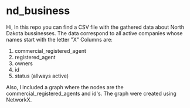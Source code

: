 # nd_business

Hi,
In this repo you can find a CSV file with the gathered data about North Dakota bussinesses.
The data correspond to all active companies whose names start with the letter "X" 
Columns are: 
1. commercial_registered_agent
2. registered_agent
3. owners
4. id
5. status (allways active)

Also, I included a graph where the nodes are the commercial_registered_agents and id's. The graph were created using NetworkX.

